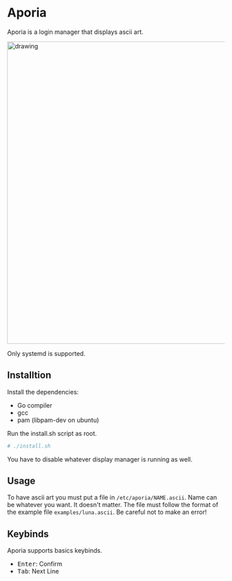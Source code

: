 # Aporia

Aporia is a login manager that displays ascii art.

<img src="https://github.com/Lunarmagpie/aporia/assets/65521138/3e91ac76-df08-49ea-87f5-98e4c3105058" alt="drawing" width="700"/>

Only systemd is supported.

## Installtion
Install the dependencies:
- Go compiler
- gcc
- pam (libpam-dev on ubuntu)

Run the install.sh script as root.
```sh
# ./install.sh
```

You have to disable whatever display manager is running as well.

## Usage
To have ascii art you must put a file in `/etc/aporia/NAME.ascii`. Name can be whatever you want. It doesn't matter.
The file must follow the format of the example file `examples/luna.ascii`. Be careful not to make an error!

## Keybinds
Aporia supports basics keybinds.

- <kbd>Enter</kbd>: Confirm
- <kbd>Tab</kbd>: Next Line
